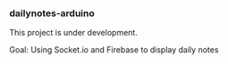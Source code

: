 ### dailynotes-arduino

This project is under development.

Goal: Using Socket.io and Firebase to display daily notes
